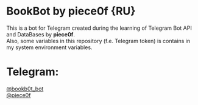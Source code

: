 # BookBot by piece0f {RU}
This is a bot for Telegram created during the learning of Telegram Bot API and DataBases by <b>piece0f</b>. <br>
Also, some variables in this repository (f.e. Telegram token) is contains in my system environment variables.

# Telegram: 
<a href="https://t.me/bookb0t_bot">@bookb0t_bot</a></tt>
<br>
<a href="https://t.me/piece0f">@piece0f</a></tt>